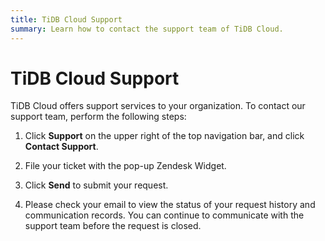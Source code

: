 ```yaml
---
title: TiDB Cloud Support
summary: Learn how to contact the support team of TiDB Cloud.
---
```


# TiDB Cloud Support

TiDB Cloud offers support services to your organization. To contact our support team, perform the following steps:

1. Click **Support** on the upper right of the top navigation bar, and click **Contact Support**.

2. File your ticket with the pop-up Zendesk Widget.

3. Click **Send** to submit your request.

4. Please check your email to view the status of your request history and communication records. You can continue to communicate with the support team before the request is closed.
